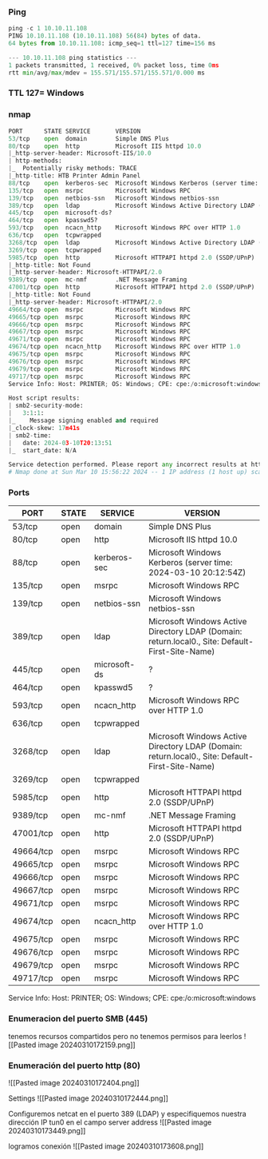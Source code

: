### Ping 
```python
ping -c 1 10.10.11.108
PING 10.10.11.108 (10.10.11.108) 56(84) bytes of data.
64 bytes from 10.10.11.108: icmp_seq=1 ttl=127 time=156 ms

--- 10.10.11.108 ping statistics ---
1 packets transmitted, 1 received, 0% packet loss, time 0ms
rtt min/avg/max/mdev = 155.571/155.571/155.571/0.000 ms
```

### TTL 127= Windows

### nmap
```python
PORT      STATE SERVICE       VERSION
53/tcp    open  domain        Simple DNS Plus
80/tcp    open  http          Microsoft IIS httpd 10.0
|_http-server-header: Microsoft-IIS/10.0
| http-methods: 
|_  Potentially risky methods: TRACE
|_http-title: HTB Printer Admin Panel
88/tcp    open  kerberos-sec  Microsoft Windows Kerberos (server time: 2024-03-10 20:12:54Z)
135/tcp   open  msrpc         Microsoft Windows RPC
139/tcp   open  netbios-ssn   Microsoft Windows netbios-ssn
389/tcp   open  ldap          Microsoft Windows Active Directory LDAP (Domain: return.local0., Site: Default-First-Site-Name)
445/tcp   open  microsoft-ds?
464/tcp   open  kpasswd5?
593/tcp   open  ncacn_http    Microsoft Windows RPC over HTTP 1.0
636/tcp   open  tcpwrapped
3268/tcp  open  ldap          Microsoft Windows Active Directory LDAP (Domain: return.local0., Site: Default-First-Site-Name)
3269/tcp  open  tcpwrapped
5985/tcp  open  http          Microsoft HTTPAPI httpd 2.0 (SSDP/UPnP)
|_http-title: Not Found
|_http-server-header: Microsoft-HTTPAPI/2.0
9389/tcp  open  mc-nmf        .NET Message Framing
47001/tcp open  http          Microsoft HTTPAPI httpd 2.0 (SSDP/UPnP)
|_http-title: Not Found
|_http-server-header: Microsoft-HTTPAPI/2.0
49664/tcp open  msrpc         Microsoft Windows RPC
49665/tcp open  msrpc         Microsoft Windows RPC
49666/tcp open  msrpc         Microsoft Windows RPC
49667/tcp open  msrpc         Microsoft Windows RPC
49671/tcp open  msrpc         Microsoft Windows RPC
49674/tcp open  ncacn_http    Microsoft Windows RPC over HTTP 1.0
49675/tcp open  msrpc         Microsoft Windows RPC
49676/tcp open  msrpc         Microsoft Windows RPC
49679/tcp open  msrpc         Microsoft Windows RPC
49717/tcp open  msrpc         Microsoft Windows RPC
Service Info: Host: PRINTER; OS: Windows; CPE: cpe:/o:microsoft:windows

Host script results:
| smb2-security-mode: 
|   3:1:1: 
|_    Message signing enabled and required
|_clock-skew: 17m41s
| smb2-time: 
|   date: 2024-03-10T20:13:51
|_  start_date: N/A

Service detection performed. Please report any incorrect results at https://nmap.org/submit/ .
# Nmap done at Sun Mar 10 15:56:22 2024 -- 1 IP address (1 host up) scanned in 126.64 seconds
```

### Ports
| PORT      | STATE    | SERVICE      | VERSION                                               |
|-----------|----------|--------------|-------------------------------------------------------|
| 53/tcp    | open     | domain       | Simple DNS Plus                                       |
| 80/tcp    | open     | http         | Microsoft IIS httpd 10.0                              |
| 88/tcp    | open     | kerberos-sec | Microsoft Windows Kerberos (server time: 2024-03-10 20:12:54Z) |
| 135/tcp   | open     | msrpc        | Microsoft Windows RPC                                 |
| 139/tcp   | open     | netbios-ssn  | Microsoft Windows netbios-ssn                         |
| 389/tcp   | open     | ldap         | Microsoft Windows Active Directory LDAP (Domain: return.local0., Site: Default-First-Site-Name) |
| 445/tcp   | open     | microsoft-ds | ?                                                     |
| 464/tcp   | open     | kpasswd5     | ?                                                     |
| 593/tcp   | open     | ncacn_http   | Microsoft Windows RPC over HTTP 1.0                   |
| 636/tcp   | open     | tcpwrapped   |                                                       |
| 3268/tcp  | open     | ldap         | Microsoft Windows Active Directory LDAP (Domain: return.local0., Site: Default-First-Site-Name) |
| 3269/tcp  | open     | tcpwrapped   |                                                       |
| 5985/tcp  | open     | http         | Microsoft HTTPAPI httpd 2.0 (SSDP/UPnP)              |
| 9389/tcp  | open     | mc-nmf       | .NET Message Framing                                  |
| 47001/tcp | open     | http         | Microsoft HTTPAPI httpd 2.0 (SSDP/UPnP)              |
| 49664/tcp | open     | msrpc        | Microsoft Windows RPC                                 |
| 49665/tcp | open     | msrpc        | Microsoft Windows RPC                                 |
| 49666/tcp | open     | msrpc        | Microsoft Windows RPC                                 |
| 49667/tcp | open     | msrpc        | Microsoft Windows RPC                                 |
| 49671/tcp | open     | msrpc        | Microsoft Windows RPC                                 |
| 49674/tcp | open     | ncacn_http   | Microsoft Windows RPC over HTTP 1.0                   |
| 49675/tcp | open     | msrpc        | Microsoft Windows RPC                                 |
| 49676/tcp | open     | msrpc        | Microsoft Windows RPC                                 |
| 49679/tcp | open     | msrpc        | Microsoft Windows RPC                                 |
| 49717/tcp | open     | msrpc        | Microsoft Windows RPC                                 |
Service Info: Host: PRINTER; OS: Windows; CPE: cpe:/o:microsoft:windows

### Enumeracion del puerto SMB (445)
tenemos recursos compartidos pero no tenemos permisos para leerlos
![[Pasted image 20240310172159.png]]

### Enumeración del puerto http (80)

![[Pasted image 20240310172404.png]]

Settings
![[Pasted image 20240310172444.png]]

Configuremos netcat en el puerto 389 (LDAP) y especifiquemos nuestra dirección IP tun0 en el campo server address
![[Pasted image 20240310173449.png]]

logramos conexión
![[Pasted image 20240310173608.png]]

